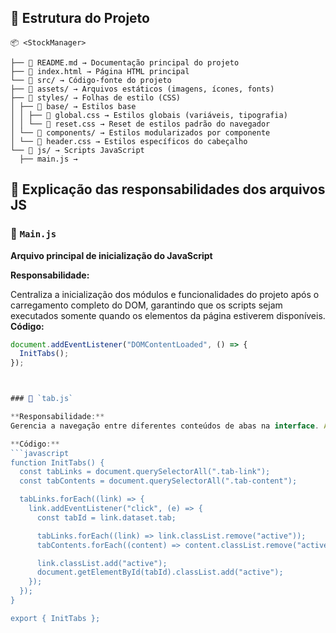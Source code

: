 ## 📂 Estrutura do Projeto

    📦 <StockManager>

    ├── 📄 README.md → Documentação principal do projeto
    ├── 📄 index.html → Página HTML principal
    └── 📂 src/ → Código-fonte do projeto
    ├── 📂 assets/ → Arquivos estáticos (imagens, ícones, fonts)
    ├── 📂 styles/ → Folhas de estilo (CSS)
    │ ├── 📂 base/ → Estilos base
    │ │ ├── 📄 global.css → Estilos globais (variáveis, tipografia)
    │ │ └── 📄 reset.css → Reset de estilos padrão do navegador
    │ └── 📂 components/ → Estilos modularizados por componente
    │ └── 📄 header.css → Estilos específicos do cabeçalho
    └── 📂 js/ → Scripts JavaScript
      ├── main.js →

## 📁 Explicação das responsabilidades dos arquivos JS

### 📄 `Main.js`

**Arquivo principal de inicialização do JavaScript**

**Responsabilidade:**

Centraliza a inicialização dos módulos e funcionalidades do projeto após o carregamento completo do DOM, garantindo que os scripts sejam executados somente quando os elementos da página estiverem disponíveis.
**Código:**

````javascript
document.addEventListener("DOMContentLoaded", () => {
  InitTabs();
});



### 📄 `tab.js`

**Responsabilidade:**
Gerencia a navegação entre diferentes conteúdos de abas na interface. Ao clicar em uma aba, o módulo ativa o conteúdo correspondente e desativa os demais, controlando dinamicamente as classes CSS.

**Código:**
```javascript
function InitTabs() {
  const tabLinks = document.querySelectorAll(".tab-link");
  const tabContents = document.querySelectorAll(".tab-content");

  tabLinks.forEach((link) => {
    link.addEventListener("click", (e) => {
      const tabId = link.dataset.tab;

      tabLinks.forEach((link) => link.classList.remove("active"));
      tabContents.forEach((content) => content.classList.remove("active"));

      link.classList.add("active");
      document.getElementById(tabId).classList.add("active");
    });
  });
}

export { InitTabs };

````
